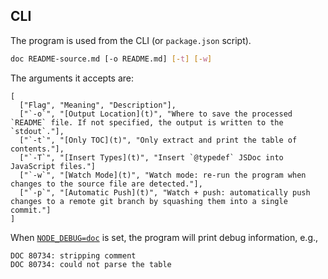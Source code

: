 ## CLI

The program is used from the CLI (or `package.json` script).

```sh
doc README-source.md [-o README.md] [-t] [-w]
```

The arguments it accepts are:

```table
[
  ["Flag", "Meaning", "Description"],
  ["`-o`", "[Output Location](t)", "Where to save the processed `README` file. If not specified, the output is written to the `stdout`."],
  ["`-t`", "[Only TOC](t)", "Only extract and print the table of contents."],
  ["`-T`", "[Insert Types](t)", "Insert `@typedef` JSDoc into JavaScript files."]
  ["`-w`", "[Watch Mode](t)", "Watch mode: re-run the program when changes to the source file are detected."],
  ["`-p`", "[Automatic Push](t)", "Watch + push: automatically push changes to a remote git branch by squashing them into a single commit."]
]
```

When [`NODE_DEBUG=doc`](t) is set, the program will print debug information, e.g.,

```
DOC 80734: stripping comment
DOC 80734: could not parse the table
```
